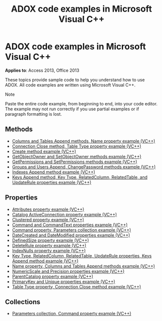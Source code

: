 ﻿---
title: ADOX code examples in Microsoft Visual C++
TOCTitle: ADOX code examples in Microsoft Visual C++
ms:assetid: cf95d93d-c14d-5dcd-4b3a-f872d91a322f
ms:mtpsurl: https://msdn.microsoft.com/library/JJ250033(v=office.15)
ms:contentKeyID: 48547814
ms.date: 09/18/2015
mtps_version: v=office.15
---

# ADOX code examples in Microsoft Visual C++

**Applies to**: Access 2013, Office 2013

These topics provide sample code to help you understand how to use ADOX. All code examples are written using Microsoft Visual C++.

> [!NOTE]
> Paste the entire code example, from beginning to end, into your code editor. The example may not run correctly if you use partial examples or if paragraph formatting is lost.

## Methods

- [Columns and Tables Append methods, Name property example (VC++)](columns-and-tables-append-methods-name-property-example-vc.md)
- [Connection Close method, Table Type property example (VC++)](connection-close-method-table-type-property-example-vc.md)
- [Create method example (VC++)](create-method-example-vc.md)
- [GetObjectOwner and SetObjectOwner methods example (VC++)](getobjectowner-and-setobjectowner-methods-example-vc.md)
- [GetPermissions and SetPermissions methods example (VC++)](getpermissions-and-setpermissions-methods-example-vc.md)
- [Groups and Users Append, ChangePassword methods example (VC++)](groups-and-users-append-changepassword-methods-example-vc.md)
- [Indexes Append method example (VC++)](indexes-append-method-example-vc.md)
- [Keys Append method, Key Type, RelatedColumn, RelatedTable, and UpdateRule properties example (VC++)](keys-append-method-key-type-relatedcolumn-relatedtable-and-updaterule-properties-example-vc.md)

## Properties

- [Attributes property example (VC++)](attributes-property-example-vc.md)
- [Catalog ActiveConnection property example (VC++)](catalog-activeconnection-property-example-vc.md)
- [Clustered property example (VC++)](clustered-property-example-vc.md)
- [Command and CommandText properties example (VC++)](command-and-commandtext-properties-example-vc.md)
- [Command property, Parameters collection example (VC++)](parameters-collection-command-property-example-vc.md)
- [DateCreated and DateModified properties example (VC++)](datecreated-and-datemodified-properties-example-vc.md)
- [DefinedSize property example (VC++)](definedsize-property-example-vc.md)
- [DeleteRule property example (VC++)](deleterule-property-example-vc.md)
- [IndexNulls property example (VC++)](indexnulls-property-example-vc.md)
- [Key Type, RelatedColumn, RelatedTable, UpdateRule properties, Keys Append method example (VC++)](keys-append-method-key-type-relatedcolumn-relatedtable-and-updaterule-properties-example-vc.md)
- [Name property, Columns and Tables Append methods example (VC++)](columns-and-tables-append-methods-name-property-example-vc.md)
- [NumericScale and Precision properties example (VC++)](numericscale-and-precision-properties-example-vc.md)
- [ParentCatalog property example (VC++)](parentcatalog-property-example-vc.md)
- [PrimaryKey and Unique properties example (VC++)](primarykey-and-unique-properties-example-vc.md)
- [Table Type property, Connection Close method example (VC++)](connection-close-method-table-type-property-example-vc.md)

## Collections

- [Parameters collection, Command property example (VC++)](parameters-collection-command-property-example-vc.md)

